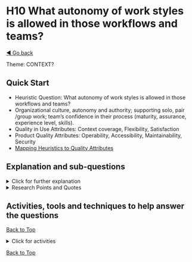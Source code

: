 <a name="TopofPage"></a>
# H10 What autonomy of work styles is allowed in those workflows and teams?
[◄ Go back](README.md)

Theme: CONTEXT?

## Quick Start

- Heuristic Question: What autonomy of work styles is allowed in those workflows and teams? 
- Organizational culture, autonomy and authority; supporting solo, pair /group work; team’s confidence in their process (maturity, assurance, experience level, skills).	
- Quality in Use Attributes: Context coverage, Flexibility, Satisfaction
- Product Quality Attributes: Operability, Accessibility, Maintainability, Security
- [Mapping Heuristics to Quality Attributes](Qualityattributesv2.md)



## Explanation and sub-questions

<details close><summary>Click for further explanation</summary> 


The organizational culture and team expectations will affect the choices that people have about how they work, how they interact with others, and what support they need from methods and tools to support their work styles.

Think about:
- Level of autonomy individuals and teams have;
- Level of authority managers and leaders have;
- Support to solo, pair and group working;
- How teams are organized;
- Level of confidence that teams have in their process. This might include maturity, assurance, experience level, support to grow experiences/skills.
- From case studies and reviews of the heuristics, this heuristic seems to be particularly context specific; you might find it useful to start a mindmap to help you think about leadership and autonomy in your context, across your stakeholders' contexts, and how that affects answers to the other heuristics.


Key questions to ask yourself:
- Are people working solo, paired and/or in groups?
- What level of autonomy do people have over their work approaches?
- How assured the testers are in their process?
- How assured are the owners of related processes?
- How easy are they in their usage, what evidence is there of that?
- How they feel about it, how confident for example?
- What support you can give via the tool to increase confidence?
- What else does this tool provide that affects team autonomy or management authority or workstyle?

The Australian Leadeship Foundation suggest a nine-cell matrix of leader's authority versus team autonomy levels. This gives a pattern for what control over workflows teams have. Where leaders have high authority and team low autonomy, workflows are more likely to be mandated. Where teams have more autonomy they may have more scope for tailoring their workflows. 
- High authority, low autonomy - comtrollling leadership
- Medium authority, low autonomy - directing leadership
- Low authority, low autonomy - advising leadership
- High authority, medium autonomy - co-ordinating leadership
- Medium authority, medium autonomy - guiding leadership
- Low authority, medium autonomy - collaborating leadership
- High authority, high autonomy - delegating leadership
- Medium authority, high autonomy - empowering leadership
- Low authority, high autonomy - participating leadership

<details close><summary>click for diagram of authority versus autonomy matrix</summary>
   
![Matrix showing authority versus autonomy - content as bullet list in text][autonomy](autonomyversusauthority.jpg)

[autonomy]: autonomyversusauthority.jpg


</details>
   
Relate this back to [H09](H09-What-risks-are-associated-with-those-workflows.md); the domain risks may dictate the workflow, approaches, tools, and the level of autonomy people have to choose and change their workflows. In work situations with a high level of autonomy to change approaches and tools, flexibility in the tool workflows will be important. In other work places, a low level of flexibility is appropriate.

We have tabulated the [Quality in Use and Product Quality Attributes](Qualityattributesv2.md) in a priority order based on the input from industry practitioners during our research. Use that data to help you focus on the optimal product attributes to meet the QiU/UX goals for your tool. We've included quotes from practitioners that you can use to help you understand your own goals, stakeholders, and contexts, plus a cross reference between the heuristics and the quality attributes. 


</details>


<details close>
<summary>Research Points and Quotes</summary>

Research Point: we found that some testers had autonomy to choose their approaches and tools to fit within the wider business workflows, while for other testers the workflow involvement, approaches and tools were mandated by the organization. We found that some testers were frustrated by tools that prevented pair or team working. We found that use of pattern-matching and visualization increased with expertise. Nearly 20% of respondents, who were asked about work style, mentioned collaborative approaches between teams, and talked about pair or ensemble working.

*``We usually have a fair amount of autonomy in selecting the tools and techniques we use, but there is also some "top down" process and guidance that influences our choices. We can usually push back on things that don't make sense in our context, though.''*

*``The team’s main drivers are freedom, challenge, focus on results and continuous improvement.''*

*``We believe that every tester knows the best which tools and techniques they need to do the certain job so we have freedom to chose what we need for a certain context. Even we align on some shared tools when it makes sense but this is never a top down decision.''*

*``Have more flexibility in choosing tools vs having the organisation have a few available. But firewalls and whitelisting block a lot of opensource options.''*

*``A good tool extends the capability of the tester. To do this, it needs to be flexible enough to work with whatever process the tester is currently using in their context (i.e. the tester shouldn't need to alter their way of working to fit the tool, but the tool should be configurable to fit the needs of the tester). The tool also needs to "get out of the way" and not impede the tester's ability to do their work or impose unrealistic additional work on them to make use of the tool.''*

*``I think it is important to know what kind of organization I work, and others work, to understand what position we are in. Because we can have all the tools we want, if the culture of the company prevents us to have more influence on what we do and what is asked from us, testers, that is more a struggle than having nice automation tools.''*

*``I'm pretty choosy about the tools we use, so if a tool prevents us from doing great work we probably will find another one or write our own.''*

*``The company decided this before my hiring. [The tool] is the single worst software to plague efficient and effective development. It is difficult to use, incredibly buggy, inflexible and bloated.'*

*``Tools and techniques are selected at an organizational level [a limitation is that I need] some admin access to allow me to do my implementations properly''*

*``Any tool can present challenges for a really complicated product. As long as the team is free to adapt and adopt new tools if needed, we can work around the limitations.''*

</details>


## Activities, tools and techniques to help answer the questions

[Back to Top](#TopofPage)

<details close>
  <summary> Click for activities </summary>

To understand what styles of working the tool must support, you will need to how the cultural context of the organization affects how people are enabled or blocked from taking different approaches.

There are various ways of mapping leadership, management and followship styles, for example:
- A [map of team autonomy versus organizational authority](https://leadership.org.au/) from the Australian Leadership Foundation gives two dimensions to understand work styles that may be needed. For example, if teams are working collaboratively, then a tool would need to support multiple people being assigned to a task.
- Adding a third dimension to the map from [H09 - domain and workflow risk](H09-What-risks-are-associated-with-those-workflows.md) - could provide a rationale for how rigidly enforced or tailorable the workflows are.

</details>

[Back to Top](#TopofPage)
